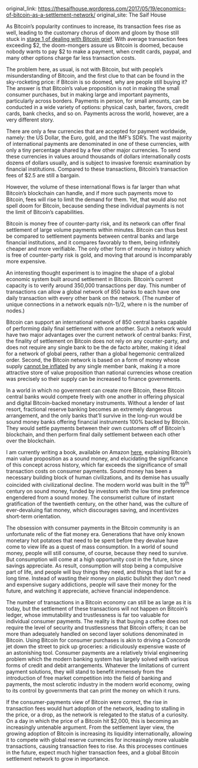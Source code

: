 original_link: https://thesaifhouse.wordpress.com/2017/05/19/economics-of-bitcoin-as-a-settlement-network/
original_site: The Saif House

As Bitcoin’s popularity continues to increase, its transaction fees rise as well, leading to the customary chorus of doom and gloom by those still stuck in [stage 1 of dealing with Bitcoin grief](https://twitter.com/saifedean/status/864512341987258369). With average transaction fees exceeding $2, the doom-mongers assure us Bitcoin is doomed, because nobody wants to pay $2 to make a payment, when credit cards, paypal, and many other options charge far less transaction costs.

The problem here, as usual, is not with Bitcoin, but with people’s misunderstanding of Bitcoin, and the first clue to that can be found in the sky-rocketing price: if Bitcoin is so doomed, why are people still buying it? The answer is that Bitcoin’s value proposition is not in making the small consumer purchases, but in making large and important payments, particularly across borders. Payments in person, for small amounts, can be conducted in a wide variety of options: physical cash, barter, favors, credit cards, bank checks, and so on. Payments across the world, however, are a very different story.

There are only a few currencies that are accepted for payment worldwide, namely: the US Dollar, the Euro, gold, and the IMF’s SDR’s. The vast majority of international payments are denominated in one of these currencies, with only a tiny percentage shared by a few other major currencies. To send these currencies in values around thousands of dollars internationally costs dozens of dollars usually, and is subject to invasive forensic examination by financial institutions. Compared to these transactions, Bitcoin’s transaction fees of $2.5 are still a bargain.

However, the volume of these international flows is far larger than what Bitcoin’s blockchain can handle, and if more such payments move to Bitcoin, fees will rise to limit the demand for them. Yet, that would also not spell doom for Bitcoin, because sending these individual payments is not the limit of Bitcoin’s capabilities.

Bitcoin is money free of counter-party risk, and its network can offer final settlement of large volume payments within minutes. Bitcoin can thus best be compared to settlement payments between central banks and large financial institutions, and it compares favorably to them, being infinitely cheaper and more verifiable. The only other form of money in history which is free of counter-party risk is gold, and moving that around is incomparably more expensive.

An interesting thought experiment is to imagine the shape of a global economic system built around settlement in Bitcoin. Bitcoin’s current capacity is to verify around 350,000 transactions per day. This number of transactions can allow a global network of 850 banks to each have one daily transaction with every other bank on the network. (The number of unique connections in a network equals n(n-1)/2, where n is the number of nodes.)

Bitcoin can support an international network of 850 central banks capable of performing daily final settlement with one another. Such a network would have two major advantages over the current network of central banks: First, the finality of settlement on Bitcoin does not rely on any counter-party, and does not require any single bank to be the de facto arbiter, making it ideal for a network of global peers, rather than a global hegemonic centralized order. Second, the Bitcoin network is based on a form of money whose supply [cannot be inflated](https://thesaifhouse.wordpress.com/2016/07/09/the-bitcoin-halving-and-monetary-competition/) by any single member bank, making it a more attractive store of value proposition than national currencies whose creation was precisely so their supply can be increased to finance governments.

In a world in which no government can create more Bitcoin, these Bitcoin central banks would compete freely with one another in offering physical and digital Bitcoin-backed monetary instruments. Without a lender of last resort, fractional reserve banking becomes an extremely dangerous arrangement, and the only banks that’ll survive in the long-run would be sound money banks offering financial instruments 100% backed by Bitcoin. They would settle payments between their own customers off of Bitcoin’s blockchain, and then perform final daily settlement between each other over the blockchain.

I am currently writing a book, available on Amazon [here](https://www.amazon.com/Bitcoin-Standard-Decentralized-Alternative-Central/dp/1119473861/), explaining Bitcoin’s main value proposition as a sound money, and elucidating the significance of this concept across history, which far exceeds the significance of small transaction costs on consumer payments. Sound money has been a necessary building block of human civilizations, and its demise has usually coincided with civilizational decline. The modern world was built in the 19<sup>th</sup> century on sound money, funded by investors with the low time preference engendered from a sound money. The consumerist culture of instant gratification of the twentieth century, on the other hand, was the culture of ever-devaluing fiat money, which discourages saving, and incentivizes short-term orientation.

The obsession with consumer payments in the Bitcoin community is an unfortunate relic of the fiat money era. Generations that have only known monetary hot potatoes that need to be spent before they devalue have come to view life as a quest of mass consumption. In a world of sound money, people will still consume, of course, because they need to survive. But consumption will come at a high opportunity cost in the future, since savings appreciate. As result, consumption will stop being a compulsive part of life, and people will buy things they need, and things that last for a long time. Instead of wasting their money on plastic bullshit they don’t need and expensive sugary addictions, people will save their money for the future, and watching it appreciate, achieve financial independence.

The number of transactions in a Bitcoin economy can still be as large as it is today, but the settlement of these transactions will not happen on Bitcoin’s ledger, whose immutability and trustlessness is far too valuable for individual consumer payments. The reality is that buying a coffee does not require the level of security and trustlessness that Bitcoin offers; it can be more than adequately handled on second layer solutions denominated in Bitcoin. Using Bitcoin for consumer purchases is akin to driving a Concorde jet down the street to pick up groceries: a ridiculously expensive waste of an astonishing tool. Consumer payments are a relatively trivial engineering problem which the modern banking system has largely solved with various forms of credit and debit arrangements. Whatever the limitations of current payment solutions, they will stand to benefit immensely from the introduction of free market competition into the field of banking and payments, the most sclerotic industry in the modern world economy, owing to its control by governments that can print the money on which it runs.

If the consumer-payments view of Bitcoin were correct, the rise in transaction fees would hurt adoption of the network, leading to stalling in the price, or a drop, as the network is relegated to the status of a curiosity. On a day in which the price of a Bitcoin hit $2,000, this is becoming an increasingly untenable argument. From the settlement layer view, the growing adoption of Bitcoin is increasing its liquidity internationally, allowing it to compete with global reserve currencies for increasingly more valuable transactions, causing transaction fees to rise. As this processes continues in the future, expect much higher transaction fees, and a global Bitcoin settlement network to grow in importance.
